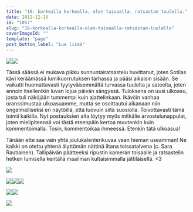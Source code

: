 ```yaml
---
title: "16: korkealla korkealla, olen taivaalla. ratsastan tuulella."
date: 2012-12-16
id: "1057"
slug: "16-korkealla-korkealla-olen-taivaalla-ratsastan-tuulella"
coverImageId: ""
template: "page"
post_button_label: "Lue lisää"
---
```


[![](/images/IMG_0367y.JPG)](http://1.bp.blogspot.com/-wnCe8Ur80N0/UM4bks1qOBI/AAAAAAAADuA/dC-YSQZncxc/s1600/IMG_0367y.JPG)[![](/images/IMG_0389y.JPG)](http://3.bp.blogspot.com/-wDstKegxNiU/UM4bl-uhSxI/AAAAAAAADuI/qTih-pKS1Ys/s1600/IMG_0389y.JPG)

Tässä säässä ei mukava pikku sunnuntairatsastelu huvittanut, joten Sotilas kävi keräämässä lumikuorrutuksen tarhassa ja pääsi aikaisin sisään. Se vaikutti huomattavasti tyytyväisemmältä turvassa tuulelta ja sateelta, joten annoin itsellenikin luvan lojua päivän sängyssä. Tuloksena on uusi ulkoasu, josta tuli näköjään tummempi kuin ajattelinkaan. Ikävöin vanhaa oranssimustaa ulkoasuamme, mutta se osoittautui aikanaan niin ongelmalliseksi eri näytöillä, että luovuin siitä suosiolla. Toivottavasti tämä toimii kaikilla. Nyt postauksien alta löytyy myös mitkälie arvostelunappulat, joten mielipiteensä voi tästä eteenpäin kertoa muutenkin kuin kommentoimalla. Tosin, kommentoikaa ihmeessä. Etenkin tätä ulkoasua!

Tänään ette saa vain yhtä joulukalenterikuvaa vaan hieman useamman! Ne kaikki on otettu yhtenä älyttömän nättinä iltana toissatalvena (c. Sara Rautiainen). Tallipäivän päätteeksi ripustin kameran toisaalle ja ratsastelin hetken lumisella kentällä maailman kultaisimmalla jättiläisellä. <3

[![](</images/Dedicated+Kemp+(9).jpg>)](<http://2.bp.blogspot.com/-VNJQi4_K9s0/UM4e2AWC_8I/AAAAAAAADwY/nYdCtq_PwiU/s1600/Dedicated+Kemp+(9).jpg>)

[![](</images/Dedicated+Kemp+(5).jpg>)](<http://1.bp.blogspot.com/-5Ygmly9A65o/UM4ezQPnaZI/AAAAAAAADwI/ooA02iIhfkI/s1600/Dedicated+Kemp+(5).jpg>)[![](</images/Dedicated+Kemp+(7).jpg>)](<http://4.bp.blogspot.com/-ThZve6Uqwg8/UM4e0hSkqhI/AAAAAAAADwQ/DfMTX_o3NS8/s1600/Dedicated+Kemp+(7).jpg>)[![](</images/Dedicated+Kemp+(4).jpg>)](<http://4.bp.blogspot.com/-Oe4fS9pQjpk/UM4eyP7sujI/AAAAAAAADwA/dqo3RedSD6s/s1600/Dedicated+Kemp+(4).jpg>)

[![](/images/Dedicated+Kemp+%25283%2529.jpg)](http://4.bp.blogspot.com/--0JXB55ctUs/UM4e7WEI1sI/AAAAAAAADwg/tQNSlS4CszI/s1600/Dedicated+Kemp+%25283%2529.jpg)[![](/images/Dedicated+Kemp+%25282%2529.jpg)](http://4.bp.blogspot.com/-a9KnY8oyBDU/UM4ewpwCb4I/AAAAAAAADv4/pSjkGLjeRAA/s1600/Dedicated+Kemp+%25282%2529.jpg)

[![](/images/ak.jpg)](http://4.bp.blogspot.com/-tBLv2b-zTAA/UM4Y6lcQESI/AAAAAAAADsQ/S40L7hpL6os/s1600/ak.jpg)
